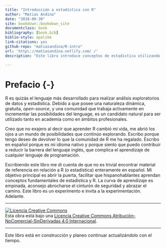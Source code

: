 ```yaml
--- 
title: "Introducción a estadística con R"
author: "Matias Andina"
date: "2018-09-30"
site: bookdown::bookdown_site
documentclass: book
bibliography: [book.bib]
biblio-style: apalike
link-citations: yes
github-repo: "matiasandina/R-intro"
url: 'http\://matiasandina.netlify.com/ /'
description: "Este libro introduce conceptos de estadística utilizando R. Está principalmente orientado a estudiantes que deseen aplicar e incrementar sus conocimientos estadísticos usando un lenguaje de programación. Sin embargo, aquellos usuarios que tengan algo de experiencia con R y quieran aventurarse a aumentar sus conocimientos estadísticos pueden encontrar utilidad en los capítulos más avanzados."

---
```


# Prefacio {-}

R es quizás el lenguaje más desarrollado para realizar análisis exploratorios de datos y estadística. Debido a que posee una naturaleza dinámica, gratuita, *open-source*, y una comunidad que trabaja activamente en incrementar las posibilidades del lenguage, es un candidato natural para ser utilizado tanto en academia como en ámbitos profesionales.  

Creo que no exajero al decir que aprender R cambió mi vida, me abrió los ojos a un mundo de posibilidades que continúo explorando. Escribo porque tengo deseo de devolver lo que la comunidad de R me ha regalado. Escribo en español porque es mi idioma nativo y porque siento que puedo contribuir a reducir la barrera del lenguaje inglés, que complica el aprendizaje de cualquier lenguaje de programación.

Escribiendo este libro me di cuenta de que no es trivial encontrar material de referencia en relación a R (o estadística) enteramente en español. Mi objetivo principal es abrir la puerta, facilitar que hispanohablantes aprendan conceptos fundamentales de estadística y R. La curva de aprendizaje es empinada, aconsejo abrocharse el cinturón de seguridad y abrazar el camino. Este libro es un experimento e invita a la experimentación. Adelante.

***

<a rel="license" href="http://creativecommons.org/licenses/by-nc-nd/4.0/"><img alt="Licencia Creative Commons" style="border-width:0" src="https://i.creativecommons.org/l/by-nc-nd/4.0/88x31.png" /></a><br />Esta obra está bajo una <a rel="license" href="http://creativecommons.org/licenses/by-nc-nd/4.0/">Licencia Creative Commons Atribución-NoComercial-SinDerivadas 4.0 Internacional</a>.

***

Este libro está en construcción y planeo continuar actualizándolo con el tiempo. 
